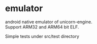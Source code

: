 # emulator

android native emulator of unicorn-engine.<br>
Support ARM32 and ARM64 bit ELF.

Simple tests under src/test directory
